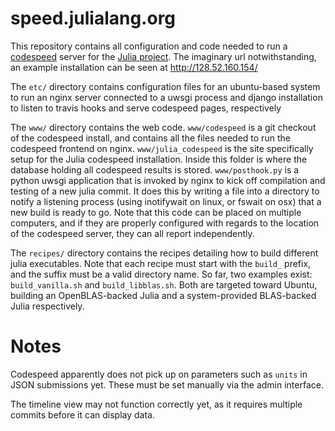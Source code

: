 speed.julialang.org
===================

This repository contains all configuration and code needed to run a [codespeed](https://github.com/tobami/codespeed/) server for the [Julia project](http://julialang.org).  The imaginary url notwithstanding, an example installation can be seen at http://128.52.160.154/

The `etc/` directory contains configuration files for an ubuntu-based system to run an nginx server connected to a uwsgi process and django installation to listen to travis hooks and serve codespeed pages, respectively

The `www/` directory contains the web code.
`www/codespeed` is a git checkout of the codespeed install, and contains all the files needed to run the codespeed frontend on nginx.
`www/julia_codespeed` is the site specifically setup for the Julia codespeed installation.  Inside this folder is where the database holding all codespeed results is stored.
`www/posthook.py` is a python uwsgi application that is invoked by nginx to kick off compilation and testing of a new julia commit.  It does this by writing a file into a directory to notify a listening process (using inotifywait on linux, or fswait on osx) that a new build is ready to go.  Note that this code can be placed on multiple computers, and if they are properly configured with regards to the location of the codespeed server, they can all report independently.

The `recipes/` directory contains the recipes detailing how to build different julia executables.
Note that each recipe must start with the `build_` prefix, and the suffix must be a valid directory name.  So far, two examples exist: `build_vanilla.sh` and `build_libblas.sh`.  Both are targeted toward Ubuntu, building an OpenBLAS-backed Julia and a system-provided BLAS-backed Julia respectively.


Notes
=====
Codespeed apparently does not pick up on parameters such as `units` in JSON submissions yet.  These must be set manually via the admin interface.

The timeline view may not function correctly yet, as it requires multiple commits before it can display data.
